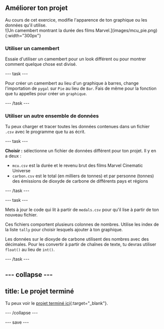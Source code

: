 ## Améliorer ton projet

<div style="display: flex; flex-wrap: wrap">
<div style="flex-basis: 200px; flex-grow: 1; margin-right: 15px;">
Au cours de cet exercice, modifie l'apparence de ton graphique ou les données qu'il utilise.
</div>
<div>
![Un camembert montrant la durée des films Marvel.](images/mcu_pie.png){:width="300px"}
</div>
</div>

### Utiliser un camembert
Essaie d'utiliser un camembert pour un look différent ou pour montrer comment quelque chose est divisé.

--- task ---

Pour créer un camembert au lieu d'un graphique à barres, change l'importation de `pygal` sur `Pie` au lieu de `Bar`. Fais de même pour la fonction que tu appelles pour créer un `graphique`.

--- /task ---

### Utiliser un autre ensemble de données
Tu peux charger et tracer toutes les données contenues dans un fichier `.csv` avec le programme que tu as écrit.

--- task ---

**Choisir :** sélectionne un fichier de données différent pour ton projet. Il y en a deux :

 - `mcu.csv` est la durée et le revenu brut des films Marvel Cinematic Universe
 - `carbon.csv` est le total (en milliers de tonnes) et par personne (tonnes) des émissions de dioxyde de carbone de différents pays et régions

--- /task ---

--- task ---

Mets à jour le code qui lit à partir de `medals.csv` pour qu'il lise à partir de ton nouveau fichier.

Ces fichiers comportent plusieurs colonnes de nombres. Utilise les index de la liste `tally` pour choisir lesquels ajouter à ton graphique.

Les données sur le dioxyde de carbone utilisent des nombres avec des décimales. Pour les convertir à partir de chaînes de texte, tu devras utiliser `float()` au lieu de `int()`.

--- /task ---

--- collapse ---
---
title: Le projet terminé
---

Tu peux voir le [projet terminé ici](https://editor.raspberrypi.org/en/projects/charting-champions-example){:target="_blank"}.

--- /collapse ---

--- save ---

